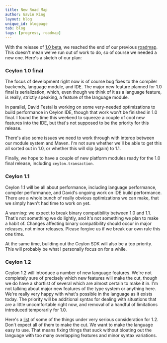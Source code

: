 ```yaml
---
title: New Road Map
author: Gavin King
layout: blog
unique_id: blogpage
tab: blog
tags: [progress, roadmap]
---
```

With the release of [1.0 beta](/blog/2013/11/12/ceylon-1), we
reached the end of our previous [roadmap](/documentation/1.0/roadmap).
This doesn't mean we've run out of work to do, so of course we needed
a new one. Here's a sketch of our plan:

### Ceylon 1.0 final

The focus of development right now is of course bug fixes to the
compiler backends, language module, and IDE. The major new feature 
planned for 1.0 final is serialization, which, even though we 
think of it as a language feature, is really, strictly speaking, a 
feature of the language module.

In parallel, David Festal is working on some very-needed 
optimizations to build performance in Ceylon IDE, though that 
work won't be finished in 1.0 final. I found the time this weekend 
to squeeze a couple of cool new features into the IDE, but that's 
not supposed to be the priority for this release.

There's also some issues we need to work through with interop
between our module system and Maven. I'm not sure whether we'll be
able to get this all sorted out in 1.0, or whether this will slip
(again) to 1.1.

Finally, we hope to have a couple of new platform modules ready 
for the 1.0 final release, including `ceylon.transaction`.

### Ceylon 1.1

Ceylon 1.1 will be all about performance, including language 
performance, compiler performance, and David's ongoing work on IDE 
build performance. There are a whole bunch of really obvious 
optimizations we can make, that we simply havn't had time to work 
on yet.

A warning: we expect to break binary compatibility between 1.0 and
1.1. That's not something we do lightly, and it's not something we
plan to make a habit of. Changes affecting binary compatibility 
should occur in major releases, not minor releases. Please forgive
us if we break our own rule this one time.

At the same time, building out the Ceylon SDK will also be a top 
priority. This will probably be what I personally focus on for a 
while.

### Ceylon 1.2

Ceylon 1.2 will introduce a number of new language features. We're
not completely sure of precisely which new features will make the
cut, though we do have a shortlist of several which are almost certain
to make it in. I'm not talking about major new features of the type
system or anything here. We're really very happy with what's possible 
in the language as it exists today. The priority will be additional 
syntax for dealing with situations that are a little uncomfortable 
right now, and removal of a handful of limitations introduced 
temporarily for 1.0.

[list]:https://github.com/ceylon/ceylon-spec/issues?direction=desc&labels=high+priority&milestone=9&page=1&sort=updated&state=open

Here's a [list][] of some of the things under very serious consideration
for 1.2. Don't expect all of them to make the cut. We want to make the 
language easy to use. That means fixing things that suck without bloating 
out the language with too many overlapping features and minor syntax 
variations.
